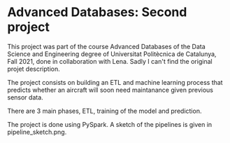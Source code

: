 # Advanced Databases: Second project

This project was part of the course Advanced Databases of the Data Science and Engineering degree of Universitat Politècnica de Catalunya, Fall 2021, done in collaboration with Lena. Sadly I can't find the original projet description.

The project consists on building an ETL and machine learning process that predicts whether an aircraft will soon need maintanance given previous sensor data.

There are 3 main phases, ETL, training of the model and prediction.

The project is done using PySpark. A sketch of the pipelines is given in pipeline_sketch.png.
